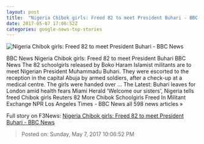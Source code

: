 ```yaml
---
layout: post
title:  "Nigeria Chibok girls: Freed 82 to meet President Buhari - BBC News"
date: 2017-05-07 17:06:52Z
categories: google-news-top-stories
---
```


![Nigeria Chibok girls: Freed 82 to meet President Buhari - BBC News](https://ichef.bbci.co.uk/news/1024/cpsprodpb/F70C/production/_95944236_p05275gc.jpg)

BBC News Nigeria Chibok girls: Freed 82 to meet President Buhari BBC News The 82 schoolgirls released by Boko Haram Islamist militants are to meet Nigerian President Muhammadu Buhari. They were escorted to the reception in the capital Abuja by armed soldiers, after a check-up at a medical centre. The girls were handed over ... The Latest: Buhari leaves for London amid health fears Miami Herald 'Welcome our sisters', Nigeria tells freed Chibok girls Reuters 82 More Chibok Schoolgirls Freed In Militant Exchange NPR Los Angeles Times - BBC News all 598 news articles »


Full story on F3News: [Nigeria Chibok girls: Freed 82 to meet President Buhari - BBC News](http://www.f3nws.com/n/xhEEJE)

> Posted on: Sunday, May 7, 2017 10:06:52 PM
